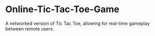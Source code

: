 # Online-Tic-Tac-Toe-Game
A networked version of Tic Tac Toe, allowing for real-time gameplay between remote users.

